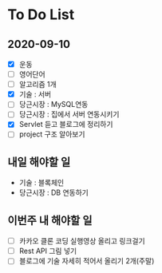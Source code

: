 # To Do List

## 2020-09-10
- [x] 운동
- [ ] 영어단어
- [ ] 알고리즘 1개
- [x] 기술 : 서버
- [ ] 당근시장 : MySQL연동
- [ ] 당근시장 : 집에서 서버 연동시키기
- [x] Servlet 듣고 블로그에 정리하기 
- [ ] project 구조 알아보기 

## 내일 해야할 일
- 기술 : 블록체인
- 당근시장 : DB 연동하기

## 이번주 내 해야할 일

- [ ] 카카오 클론 코딩 실행영상 올리고 링크걸기
- [ ] Rest API 그림 넣기
- [ ] 블로그에 기술 자세히 적어서 올리기 2개(주말)
